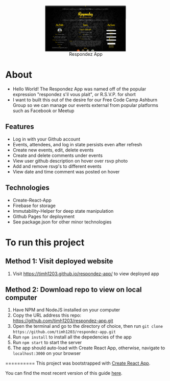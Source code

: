<figure><img src="./public/respondez-app.png" alt="The Respondez App" style="width: 60%; display: block; margin-left: auto; margin-right: auto;"/><figcaption style=" text-align: center;">Respondez App</figcaption></figure>

# About
- Hello World! The Respondez App was named off of the popular expression "respondez s'il vous plait", or R.S.V.P. for short 
- I want to built this out of the desire for our Free Code Camp Ashburn Group so we can manage our events external from popular platforms such as Facebook or Meetup


## Features
- Log in with your Github account
- Events, attendees, and log in state persists even after refresh
- Create new events, edit, delete events
- Create and delete comments under events
- View user github description on hover over rsvp photo
- Add and remove rsvp's to different events
- View date and time comment was posted on hover

## Technologies
- Create-React-App
- Firebase for storage
- Immutability-Helper for deep state manipulation
- Github Pages for deployment 
- See package.json for other minor technologies

# To run this project
## Method 1: Visit deployed website
1. Visit https://timh1203.github.io/respondez-app/ to view deployed app

## Method 2: Download repo to view on local computer
1. Have NPM and NodeJS installed on your computer
2. Copy the URL address this repo: https://github.com/timh1203/respondez-app.git
3. Open the terminal and go to the directory of choice, then run `git clone https://github.com/timh1203/respondez-app.git` 
3. Run `npm install` to install all the depedencies of the app
4. Run `npm start` to start the server
5. The app should auto-load with Create React App, otherwise, navigate to `localhost:3000` on your browser

==========
This project was bootstrapped with [Create React App](https://github.com/facebookincubator/create-react-app).

You can find the most recent version of this guide [here](https://github.com/facebookincubator/create-react-app/blob/master/packages/react-scripts/template/README.md).